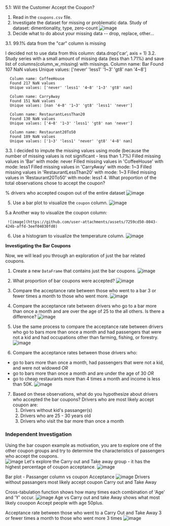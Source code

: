 5.1: Will the Customer Accept the Coupon?
1. Read in the `coupons.csv` file.
2. Investigate the dataset for missing or problematic data.
    Study of dataset: dimentionality, type, zero-count
    ![image](https://github.com/user-attachments/assets/dfa022dd-787a-4af8-99af-ba3c95644eec)
3. Decide what to do about your missing data -- drop, replace, other...

3.1. 99.1% data from the "car" column is missing

I decided not to use data from this column: data.drop('car', axis = 1)
3.2. Study series with a small amount of missing data (less than 1.71%) and save list of columns(column_w_missing) with missings.
      Column name: Bar
      Found 107 NaN values
      Unique values: ['never' 'less1' '1~3' 'gt8' nan '4~8']
      
      Column name: CoffeeHouse
      Found 217 NaN values
      Unique values: ['never' 'less1' '4~8' '1~3' 'gt8' nan]
      
      Column name: CarryAway
      Found 151 NaN values
      Unique values: [nan '4~8' '1~3' 'gt8' 'less1' 'never']
      
      Column name: RestaurantLessThan20
      Found 130 NaN values
      Unique values: ['4~8' '1~3' 'less1' 'gt8' nan 'never']
      
      Column name: Restaurant20To50
      Found 189 NaN values
      Unique values: ['1~3' 'less1' 'never' 'gt8' '4~8' nan]
3.3. I decided to impute the missing values using mode (because the number of missing values is not significant - less than 1.7%)
      Filled missing values in 'Bar' with mode: never
      Filled missing values in 'CoffeeHouse' with mode: less1
      Filled missing values in 'CarryAway' with mode: 1~3
      Filled missing values in 'RestaurantLessThan20' with mode: 1~3
      Filled missing values in 'Restaurant20To50' with mode: less1
4. What proportion of the total observations chose to accept the coupon?

% drivers who accepted coupon out of the entire dataset
      ![image](https://github.com/user-attachments/assets/db285f43-19c5-4bb6-b5d3-ad0c4bce9312)

5. Use a bar plot to visualize the `coupon` column.
      ![image](https://github.com/user-attachments/assets/9650a6c0-af67-47b8-9556-adf3942fc588)

5.a Another way to visualize the coupon column:

     ![image](https://github.com/user-attachments/assets/7259cd50-8043-424b-affd-3eef04030fd0)

6. Use a histogram to visualize the temperature column.
        ![image](https://github.com/user-attachments/assets/f27ff67b-d33b-49b4-b264-e3ca0caba053)

**Investigating the Bar Coupons**

Now, we will lead you through an exploration of just the bar related coupons.  

1. Create a new `DataFrame` that contains just the bar coupons.
        ![image](https://github.com/user-attachments/assets/165eff6b-370e-4b61-b5bd-4e4d583893cf)

2. What proportion of bar coupons were accepted?
        ![image](https://github.com/user-attachments/assets/08fdb7ba-d639-4e3c-a4a7-7428e34ccb0f)

3. Compare the acceptance rate between those who went to a bar 3 or fewer times a month to those who went more.
        ![image](https://github.com/user-attachments/assets/8b87c31a-3c66-4a67-a0d3-d4ccc726b27d)

4. Compare the acceptance rate between drivers who go to a bar more than once a month and are over the age of 25 to the all others.  Is there a difference?
        ![image](https://github.com/user-attachments/assets/4c1c325e-c087-42fa-be6f-e14a7a010f5e)

5. Use the same process to compare the acceptance rate between drivers who go to bars more than once a month and had passengers that were not a kid and had occupations other than farming, fishing, or forestry.
        ![image](https://github.com/user-attachments/assets/f110aa3c-2f77-42b8-a405-7c43150ee617)

6. Compare the acceptance rates between those drivers who:

- go to bars more than once a month, had passengers that were not a kid, and were not widowed *OR*
- go to bars more than once a month and are under the age of 30 *OR*
- go to cheap restaurants more than 4 times a month and income is less than 50K.
        ![image](https://github.com/user-attachments/assets/dea66682-73f1-4bfa-8ee7-ad8af1381a0d)

7.  Based on these observations, what do you hypothesize about drivers who accepted the bar coupons?
        Drivers who are most likely accept coupon are: 
     1) Drivers without kid's passanger(s) 
     2) Drivers who are 25 - 30 years old 
     3) Drivers who visit the bar more than once a month  

### Independent Investigation

Using the bar coupon example as motivation, you are to explore one of the other coupon groups and try to determine the characteristics of passengers who accept the coupons.  
![image](https://github.com/user-attachments/assets/11e398a1-417b-439c-b45c-caf9866145b6)
Let's explore the Carry out and Take away group - it has the highest percentage of coupon acceptance.
![image](https://github.com/user-attachments/assets/aee50a94-6c7e-4cca-990d-533ac73e278f)

Bar plot - Passanger column vs coupon Acceptance
![image](https://github.com/user-attachments/assets/4b5e7591-0815-4cc7-9535-52c859ba0a34)
Drivers without passangers most likely accept coupon Carry out and Take Away

Cross-tabulation function shows how many times each combination of 'Age' and 'Y' occur.
![image](https://github.com/user-attachments/assets/ce36ec31-8878-4698-a151-6d4a60b538f0)
Age vs Carry out and take Away shows what most likely couopon Accept people with age 50plus.

Acceptance rate between those who went to a Carry Out and Take Away 3 or fewer times a month to those who went more 3 times
![image](https://github.com/user-attachments/assets/6fc3bf11-ee19-42de-aec0-56212ec15a13)

